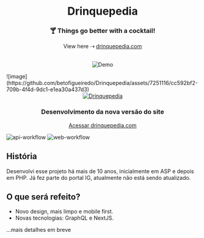 <div align="center">
  <h1>Drinquepedia</h1>
  <h3>🍸 Things go better with a cocktail!</h3>
  View here ⇢ <a href="http://www.drinquepedia.com/" target="_blank" rel="noopener noreferrer">drinquepedia.com</a>
  <br />
  <br />
  <figure>
    <img src="[https://github.com/betofigueiredo/sudoku/assets/7251116/4044910a-fd0e-47d9-8300-1f0e498b6081](https://github.com/betofigueiredo/Drinquepedia/assets/7251116/18d3062b-d459-495e-a416-c337e448d5fa)" alt="Demo" />
  </figure>
</div>
![image](https://github.com/betofigueiredo/Drinquepedia/assets/7251116/cc592bf2-709b-4f4d-9dc1-e1ea30a437d3)

<br />

<div align="center">
  <div><a href="http://www.drinquepedia.com/"><img src="http://www.drinquepedia.com/img/logo.jpg" alt="Drinquepedia"></a></div>
  <h3 align="center">Desenvolvimento da nova versão do site</h3>
  <p><a href="http://www.drinquepedia.com/">Acessar drinquepedia.com</a></p>
</div>

![api-workflow](https://github.com/betofigueiredo/Drinquepedia/actions/workflows/ci-api.yaml/badge.svg) ![web-workflow](https://github.com/betofigueiredo/Drinquepedia/actions/workflows/ci-web.yaml/badge.svg)

## História

Desenvolvi esse projeto há mais de 10 anos, inicialmente em ASP e depois em PHP. Já fez parte do portal IG, atualmente não está sendo atualizado.

## O que será refeito?

- Novo design, mais limpo e mobile first.
- Novas tecnologias: GraphQL e NextJS.

...mais detalhes em breve
